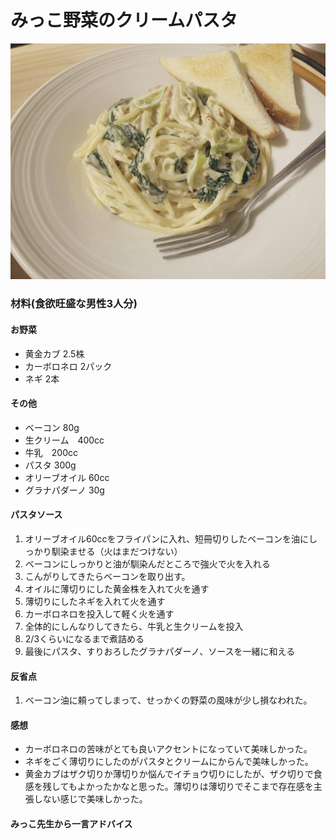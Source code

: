 # みっこ野菜のクリームパスタ

![](./images/55602653_269460343976533_2739072503480582144_n.jpg)


### 材料(食欲旺盛な男性3人分)

#### お野菜

- 黄金カブ 2.5株
- カーボロネロ 2パック
- ネギ 2本

#### その他

- ベーコン 80g
- 生クリーム　400cc
- 牛乳　200cc
- パスタ 300g
- オリーブオイル 60cc
- グラナパダーノ 30g

#### パスタソース

1. オリーブオイル60ccをフライパンに入れ、短冊切りしたベーコンを油にしっかり馴染ませる（火はまだつけない）
2. ベーコンにしっかりと油が馴染んだところで強火で火を入れる
3. こんがりしてきたらベーコンを取り出す。
4. オイルに薄切りにした黄金株を入れて火を通す
5. 薄切りにしたネギを入れて火を通す
6. カーボロネロを投入して軽く火を通す
7. 全体的にしんなりしてきたら、牛乳と生クリームを投入
8. 2/3くらいになるまで煮詰める
9. 最後にパスタ、すりおろしたグラナパダーノ、ソースを一緒に和える


#### 反省点
1. ベーコン油に頼ってしまって、せっかくの野菜の風味が少し損なわれた。


#### 感想
- カーボロネロの苦味がとても良いアクセントになっていて美味しかった。
- ネギをごく薄切りにしたのがパスタとクリームにからんで美味しかった。
- 黄金カブはザク切りか薄切りか悩んでイチョウ切りにしたが、ザク切りで食感を残してもよかったかなと思った。薄切りは薄切りでそこまで存在感を主張しない感じで美味しかった。

#### みっこ先生から一言アドバイス
